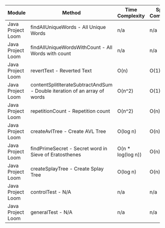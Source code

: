 | Module | Method | Time Complexity | Space Complexity | Repetitions | Measured Duration | Machine |
|---|---|---|---|---|---|---|
| Java Project Loom | findAllUniqueWords - All Unique Words | n/a | n/a | 10000 | 1448 | Prototype |
| Java Project Loom | findAllUniqueWordsWithCount - All Words with count | n/a | n/a | 10000 | 1450 | Prototype |
| Java Project Loom | revertText - Reverted Text | O(n) | O(1) | 10000 | 129 | Prototype |
| Java Project Loom | contentSplitIterateSubtractAndSum - Double iteration of an array of words | O(n^2) | O(1) | 10000 | 565 | Prototype |
| Java Project Loom | repetitionCount - Repetition count | O(n^2) | O(n) | 10000 | 3430 | Prototype |
| Java Project Loom | createAvlTree - Create AVL Tree | O(log n) | O(n) | 10000 | 208 | Prototype |
| Java Project Loom | findPrimeSecret - Secret word in Sieve of Eratosthenes | O(n * log(log n)) | O(n) | 10000 | 607 | Prototype |
| Java Project Loom | createSplayTree - Create Splay Tree | O(log n) | O(n) | 10000 | 124 | Prototype |
| Java Project Loom | controlTest - N/A | n/a | n/a | 10000 | 1591 | Prototype |
| Java Project Loom | generalTest - N/A | n/a | n/a | 10000 | 228 | Prototype |
